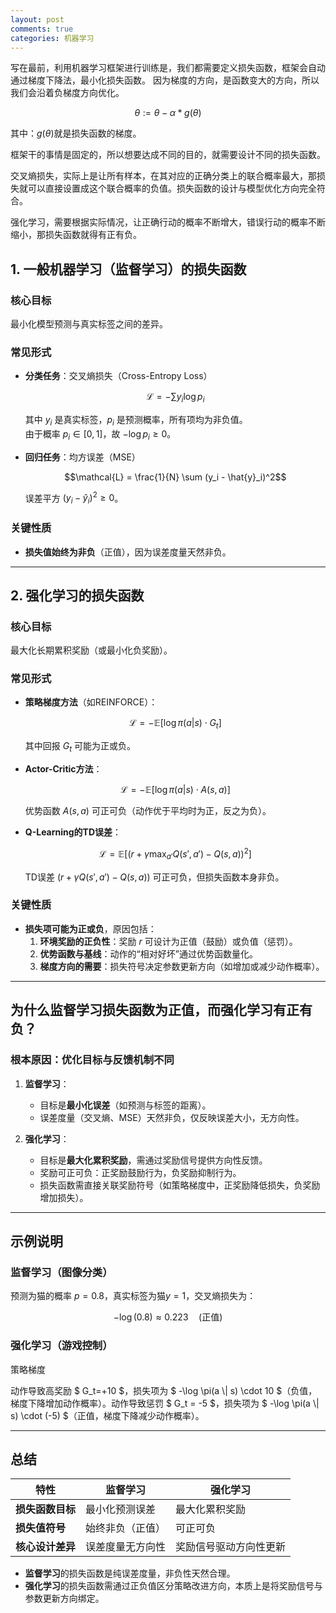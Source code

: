 ```yaml
---
layout: post
comments: true
categories: 机器学习
---
```


写在最前，利用机器学习框架进行训练是，我们都需要定义损失函数，框架会自动通过梯度下降法，最小化损失函数。
因为梯度的方向，是函数变大的方向，所以我们会沿着负梯度方向优化。

$$ \theta := \theta - \alpha * g(\theta)$$

其中：$g(\theta)$就是损失函数的梯度。

框架干的事情是固定的，所以想要达成不同的目的，就需要设计不同的损失函数。

交叉熵损失，实际上是让所有样本，在其对应的正确分类上的联合概率最大，那损失就可以直接设置成这个联合概率的负值。损失函数的设计与模型优化方向完全符合。

强化学习，需要根据实际情况，让正确行动的概率不断增大，错误行动的概率不断缩小，那损失函数就得有正有负。

## 1. 一般机器学习（监督学习）的损失函数

### 核心目标
最小化模型预测与真实标签之间的差异。

### 常见形式
- **分类任务**：交叉熵损失（Cross-Entropy Loss）

  $$\mathcal{L} = -\sum y_i \log p_i$$

  其中 $y_i$ 是真实标签，$p_i$ 是预测概率，所有项均为非负值。  
  由于概率 $p_i \in [0,1]$，故 $-\log p_i \geq 0$。

- **回归任务**：均方误差（MSE）  
  
  $$\mathcal{L} = \frac{1}{N} \sum (y_i - \hat{y}_i)^2$$
    
  误差平方 $(y_i - \hat{y}_i)^2 \geq 0$。

### 关键性质
- **损失值始终为非负**（正值），因为误差度量天然非负。

---

## 2. 强化学习的损失函数

### 核心目标
最大化长期累积奖励（或最小化负奖励）。

### 常见形式
- **策略梯度方法**（如REINFORCE）：  
  
  $$\mathcal{L} = -\mathbb{E} \left[ \log \pi(a|s) \cdot G_t \right]$$
    
  其中回报 $G_t$ 可能为正或负。

- **Actor-Critic方法**：  
  
  $$\mathcal{L} = -\mathbb{E} \left[ \log \pi(a|s) \cdot A(s,a) \right]$$
  
  优势函数 $A(s,a)$ 可正可负（动作优于平均时为正，反之为负）。

- **Q-Learning的TD误差**：  
  
  $$\mathcal{L} = \mathbb{E} \left[ (r + \gamma \max_{a'} Q(s',a') - Q(s,a))^2 \right]$$
  
  TD误差 $(r + \gamma Q(s',a') - Q(s,a))$ 可正可负，但损失函数本身非负。

### 关键性质
- **损失项可能为正或负**，原因包括：
    1. **环境奖励的正负性**：奖励 $r$ 可设计为正值（鼓励）或负值（惩罚）。
    2. **优势函数与基线**：动作的“相对好坏”通过优势函数量化。
    3. **梯度方向的需要**：损失符号决定参数更新方向（如增加或减少动作概率）。

---

## 为什么监督学习损失函数为正值，而强化学习有正有负？

### 根本原因：优化目标与反馈机制不同

1. **监督学习**：
    - 目标是**最小化误差**（如预测与标签的距离）。
    - 误差度量（交叉熵、MSE）天然非负，仅反映误差大小，无方向性。

2. **强化学习**：
    - 目标是**最大化累积奖励**，需通过奖励信号提供方向性反馈。
    - 奖励可正可负：正奖励鼓励行为，负奖励抑制行为。
    - 损失函数需直接关联奖励符号（如策略梯度中，正奖励降低损失，负奖励增加损失）。

---

## 示例说明

### 监督学习（图像分类）

预测为猫的概率 $p=0.8$，真实标签为猫$y=1$，交叉熵损失为：  
  
 $$-\log(0.8) \approx 0.223 \quad (\text{正值})$$

### 强化学习（游戏控制）

策略梯度

动作导致高奖励 $ G_t=+10 $，损失项为 $ -\log \pi(a \\| s) \cdot 10 $（负值，梯度下降增加动作概率）。动作导致惩罚 $ G_t = -5 $，损失项为 $ -\log \pi(a \\| s) \cdot (-5) $（正值，梯度下降减少动作概率）。

---

## 总结

| **特性**               | **监督学习**                  | **强化学习**                  |
|-----------------------|-----------------------------|-----------------------------|
| **损失函数目标**       | 最小化预测误差               | 最大化累积奖励               |
| **损失值符号**         | 始终非负（正值）             | 可正可负                     |
| **核心设计差异**       | 误差度量无方向性             | 奖励信号驱动方向性更新       |

- **监督学习**的损失函数是纯误差度量，非负性天然合理。
- **强化学习**的损失函数需通过正负值区分策略改进方向，本质上是将奖励信号与参数更新方向绑定。